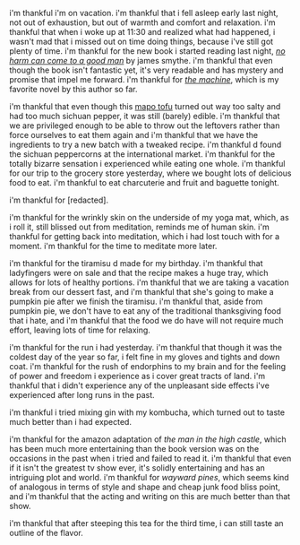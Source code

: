 i'm thankful i'm on vacation. i'm thankful that i fell asleep early last night, not out of exhaustion, but out of warmth and comfort and relaxation. i'm thankful that when i woke up at 11:30 and realized what had happened, i wasn't mad that i missed out on time doing things, because i've still got plenty of time. i'm thankful for the new book i started reading last night, [_no harm can come to a good man_](http://www.amazon.com/gp/product/B00ZY3HSEE/ref=dp-kindle-redirect?ie=UTF8&btkr=1) by james smythe. i'm thankful that even though the book isn't fantastic yet, it's very readable and has mystery and promise that impel me forward. i'm thankful for [_the machine_](http://www.amazon.com/gp/product/B009QU6V94/ref=dp-kindle-redirect?ie=UTF8&btkr=1), which is my favorite novel by this author so far.

i'm thankful that even though this [mapo tofu](http://food52.com/recipes/28917-fuschsia-dunlop-s-ma-po-tofu) turned out way too salty and had too much sichuan pepper, it was still (barely) edible. i'm thankful that we are privileged enough to be able to throw out the leftovers rather than force ourselves to eat them again and i'm thankful that we have the ingredients to try a new batch with a tweaked recipe. i'm thankful d found the sichuan peppercorns at the international market. i'm thankful for the totally bizarre sensation i experienced while eating one whole. i'm thankful for our trip to the grocery store yesterday, where we bought lots of delicious food to eat. i'm thankful to eat charcuterie and fruit and baguette tonight.

i'm thankful for [redacted].

i'm thankful for the wrinkly skin on the underside of my yoga mat, which, as i roll it, still blissed out from meditation, reminds me of human skin. i'm thankful for getting back into meditation, which i had lost touch with for a moment. i'm thankful for the time to meditate more later.

i'm thankful for the tiramisu d made for my birthday. i'm thankful that ladyfingers were on sale and that the recipe makes a huge tray, which allows for lots of healthy portions. i'm thankful that we are taking a vacation break from our dessert fast, and i'm thankful that she's going to make a pumpkin pie after we finish the tiramisu. i'm thankful that, aside from pumpkin pie, we don't have to eat any of the traditional thanksgiving food that i hate, and i'm thankful that the food we do have will not require much effort, leaving lots of time for relaxing.

i'm thankful for the run i had yesterday. i'm thankful that though it was the coldest day of the year so far, i felt fine in my gloves and tights and down coat. i'm thankful for the rush of endorphins to my brain and for the feeling of power and freedom i experience as i cover great tracts of land. i'm thankful that i didn't experience any of the unpleasant side effects i've experienced after long runs in the past.

i'm thankful i tried mixing gin with my kombucha, which turned out to taste much better than i had expected.

i'm thankful for the amazon adaptation of _the man in the high castle_, which has been much more entertaining than the book version was on the occasions in the past when i tried and failed to read it. i'm thankful that even if it isn't the greatest tv show ever, it's solidly entertaining and has an intriguing plot and world. i'm thankful for _wayward pines_, which seems kind of analogous in terms of style and shape and cheap junk food bliss point, and i'm thankful that the acting and writing on this are much better than that show.

i'm thankful that after steeping this tea for the third time, i can still taste an outline of the flavor.
